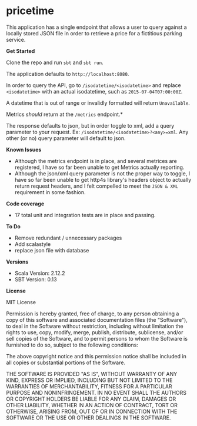 # pricetime

This application has a single endpoint that allows a user to query against a locally stored JSON file in order to retrieve a price for a fictitious parking service.

<b>Get Started</b>

Clone the repo and run `sbt` and `sbt run`.

The application defaults to `http://localhost:8080`.

In order to query the API, go to `/isodatetime/<isodatetime>` and replace `<isodatetime>` with an actual isodatetime, such as `2015-07-04T07:00:00Z`.

A datetime that is out of range or invalidly formatted will return `Unavailable`.

Metrics *should* return at the `/metrics` endpoint.*

The response defaults to json, but in order toggle to xml, add a query parameter to your request. Ex: `/isodatetime/<isodatetime>?<any>=xml`. Any other (or no) query parameter will default to json.

<b>Known Issues</b>
- Although the metrics endpoint is in place, and several metrices are registered, I have so far been unable to get Metrics actually   reporting.
- Although the json/xml query parameter is not the proper way to toggle, I have so far been unable to get http4s library's headers object to actually return request headers, and I felt compelled to meet the `JSON & XML` requirement in some fashion.

<b>Code coverage</b>
- 17 total unit and integration tests are in place and passing.

<b>To Do</b>
- Remove redundant / unnecessary packages
- Add scalastyle
- replace json file with database

<b>Versions</b>
- Scala Version: 2.12.2
- SBT Version: 0.13

<b>License</b>

MIT License

Permission is hereby granted, free of charge, to any person obtaining a copy
of this software and associated documentation files (the "Software"), to deal
in the Software without restriction, including without limitation the rights
to use, copy, modify, merge, publish, distribute, sublicense, and/or sell
copies of the Software, and to permit persons to whom the Software is
furnished to do so, subject to the following conditions:

The above copyright notice and this permission notice shall be included in all
copies or substantial portions of the Software.

THE SOFTWARE IS PROVIDED "AS IS", WITHOUT WARRANTY OF ANY KIND, EXPRESS OR
IMPLIED, INCLUDING BUT NOT LIMITED TO THE WARRANTIES OF MERCHANTABILITY,
FITNESS FOR A PARTICULAR PURPOSE AND NONINFRINGEMENT. IN NO EVENT SHALL THE
AUTHORS OR COPYRIGHT HOLDERS BE LIABLE FOR ANY CLAIM, DAMAGES OR OTHER
LIABILITY, WHETHER IN AN ACTION OF CONTRACT, TORT OR OTHERWISE, ARISING FROM,
OUT OF OR IN CONNECTION WITH THE SOFTWARE OR THE USE OR OTHER DEALINGS IN THE
SOFTWARE.
